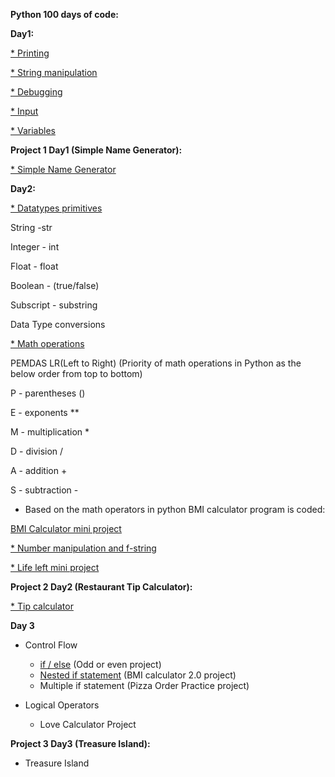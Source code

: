 **Python 100 days of code:**

**Day1:**

[* Printing](https://github.com/ariv14/python/tree/main/printing)

[* String manipulation](https://github.com/ariv14/python/tree/main/Day1_string_manipulation)

[* Debugging](https://github.com/ariv14/python/tree/main/Day1_debugging_practice)

[* Input](https://github.com/ariv14/python/tree/main/Day1_input)

[* Variables](https://github.com/ariv14/python/tree/main/Day1_variables)

**Project 1 Day1 (Simple Name Generator):**

[* Simple Name Generator](https://github.com/ariv14/python/tree/main/Project1_Day1_Simple_Name_Generator)

**Day2:**

[* Datatypes primitives](https://github.com/ariv14/python/tree/main/Day2_primitive_data_types)

  String -str

  Integer - int

  Float - float

  Boolean - (true/false)

  Subscript - substring

  Data Type conversions

[* Math operations](https://github.com/ariv14/python/tree/main/Day2_math_operators)

  PEMDAS LR(Left to Right) (Priority of math operations in Python as the below order from top to bottom)

  P - parentheses      ()

  E - exponents        **
  
  M - multiplication    *
  
  D - division          /
  
  A - addition          +
  
  S - subtraction       -


   - Based on the math operators in python BMI calculator program is coded:

   [BMI Calculator mini project](https://github.com/ariv14/python/tree/main/Day2_math_operators/bmi_calculator)
   
  [* Number manipulation and f-string](https://github.com/ariv14/python/tree/main/Day2_number_manipulation)

  [* Life left mini project](https://github.com/ariv14/python/tree/main/Day2_number_manipulation/life_left_mini_project)
  
**Project 2 Day2 (Restaurant Tip Calculator):**

 [* Tip calculator](https://github.com/ariv14/python/tree/main/Project2_Day2_Tip_Calculator)


**Day 3**

 * Control Flow
      - [if / else](https://github.com/ariv14/python/tree/main/Day3_if_else)
        (Odd or even project)
      - [Nested if statement](https://github.com/ariv14/python/tree/main/Day3_nested_if)
        (BMI calculator 2.0 project)
      - Multiple if statement
        (Pizza Order Practice project)
 
 * Logical Operators
   - Love Calculator Project

**Project 3 Day3 (Treasure Island):**

 * Treasure Island